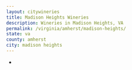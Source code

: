 ```yaml
---
layout: citywineries
title: Madison Heights Wineries
description: Wineries in Madison Heights, VA
permalink: /virginia/amherst/madison-heights/
state: va
county: amherst
city: madison heights
---
```

-
